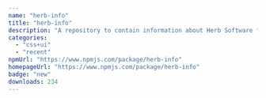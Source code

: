 ```yaml
---
name: "herb-info"
title: "herb-info"
description: "A repository to contain information about Herb Software for usage in other projects."
categories:
  - "css+ui"
  - "recent"
npmUrl: "https://www.npmjs.com/package/herb-info"
homepageUrl: "https://www.npmjs.com/package/herb-info"
badge: "new"
downloads: 234
---
```

